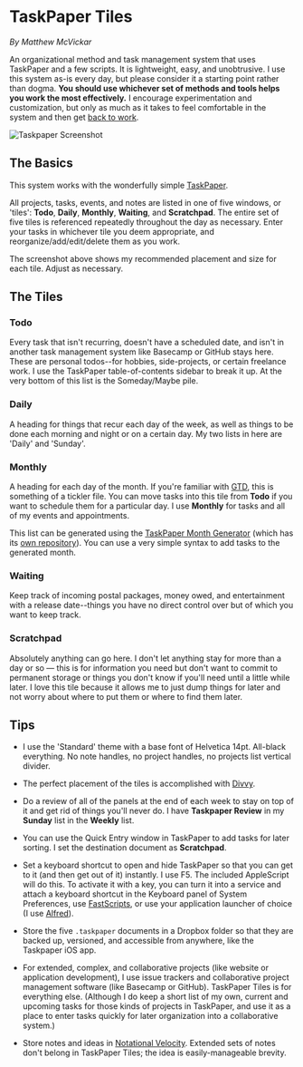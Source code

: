 # TaskPaper Tiles

*By Matthew McVickar*

An organizational method and task management system that uses TaskPaper and a few scripts. It is lightweight, easy, and unobtrusive. I use this system as-is every day, but please consider it a starting point rather than dogma. **You should use whichever set of methods and tools helps you work the most effectively.** I encourage experimentation and customization, but only as much as it takes to feel comfortable in the system and then get [back to work](http://5by5.tv/b2w).

![Taskpaper Screenshot](https://github.com/matthewmcvickar/taskpapertiles/blob/master/screenshot.png?raw=true)

## The Basics

This system works with the wonderfully simple [TaskPaper](http://www.hogbaysoftware.com/products/taskpaper).

All projects, tasks, events, and notes are listed in one of five windows, or 'tiles': **Todo**, **Daily**, **Monthly**, **Waiting**, and **Scratchpad**. The entire set of five tiles is referenced repeatedly throughout the day as necessary. Enter your tasks in whichever tile you deem appropriate, and reorganize/add/edit/delete them as you work.

The screenshot above shows my recommended placement and size for each tile. Adjust as necessary.

## The Tiles

### Todo

Every task that isn't recurring, doesn't have a scheduled date, and isn't in another task management system like Basecamp or GitHub stays here. These are personal todos--for hobbies, side-projects, or certain freelance work. I use the TaskPaper table-of-contents sidebar to break it up. At the very bottom of this list is the Someday/Maybe pile.

### Daily

A heading for things that recur each day of the week, as well as things to be done each morning and night or on a certain day. My two lists in here are 'Daily' and 'Sunday'.

### Monthly

A heading for each day of the month. If you're familiar with [GTD](http://www.davidco.com/about-gtd), this is something of a tickler file. You can move tasks into this tile from **Todo** if you want to schedule them for a particular day. I use **Monthly** for tasks and all of my events and appointments.

This list can be generated using the [TaskPaper Month Generator](http://taskpaper-month-generator.herokuapp.com) (which has its [own repository](https://github.com/matthewmcvickar/taskpaper-month-generator)). You can use a very simple syntax to add tasks to the generated month.

### Waiting

Keep track of incoming postal packages, money owed, and entertainment with a release date--things you have no direct control over but of which you want to keep track.

### Scratchpad

Absolutely anything can go here. I don't let anything stay for more than a day or so — this is for information you need but don't want to commit to permanent storage or things you don't know if you'll need until a little while later. I love this tile because it allows me to just dump things for later and not worry about where to put them or where to find them later.

## Tips

- I use the 'Standard' theme with a base font of Helvetica 14pt. All-black everything. No note handles, no project handles, no projects list vertical divider.

- The perfect placement of the tiles is accomplished with [Divvy](http://mizage.com/divvy/).

- Do a review of all of the panels at the end of each week to stay on top of it and get rid of things you'll never do. I have **Taskpaper Review** in my **Sunday** list in the **Weekly** list.

- You can use the Quick Entry window in TaskPaper to add tasks for later sorting. I set the destination document as **Scratchpad**.

- Set a keyboard shortcut to open and hide TaskPaper so that you can get to it (and then get out of it) instantly. I use F5. The included AppleScript will do this. To activate it with a key, you can turn it into a service and attach a keyboard shortcut in the Keyboard panel of System Preferences, use [FastScripts](http://www.red-sweater.com/fastscripts/), or use your application launcher of choice (I use [Alfred](http://www.alfredapp.com/)).

- Store the five `.taskpaper` documents in a Dropbox folder so that they are backed up, versioned, and accessible from anywhere, like the Taskpaper iOS app.

- For extended, complex, and collaborative projects (like website or application development), I use issue trackers and collaborative project management software (like Basecamp or GitHub). TaskPaper Tiles is for everything else. (Although I do keep a short list of my own, current and upcoming tasks for those kinds of projects in TaskPaper, and use it as a place to enter tasks quickly for later organization into a collaborative system.)

- Store notes and ideas in [Notational Velocity](http://notational.net/). Extended sets of notes don't belong in TaskPaper Tiles; the idea is easily-manageable brevity.